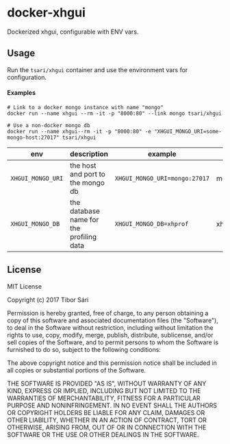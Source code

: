 # docker-xhgui
Dockerized xhgui, configurable with ENV vars.

## Usage
Run the `tsari/xhgui` container and use the environment vars for configuration.

#### Examples

```
# Link to a docker mongo instance with name "mongo"
docker run --name xhgui --rm -it -p "8000:80" --link mongo tsari/xhgui
```

```
# Use a non-docker mongo db
docker run --name xhgui--rm -it -p "8000:80" -e "XHGUI_MONGO_URI=some-mongo-host:27017" tsari/xhgui
```



| env | description | example | default |
| --- | ----------- | ------- | ------- |
| `XHGUI_MONGO_URI` | the host and port to the mongo db | `XHGUI_MONGO_URI=mongo:27017` | mongo:27017 |
| `XHGUI_MONGO_DB` | the database name for the profiling data | `XHGUI_MONGO_DB=xhprof` | xhprof |

## License

MIT License

Copyright (c) 2017 Tibor Sári

Permission is hereby granted, free of charge, to any person obtaining a copy
of this software and associated documentation files (the "Software"), to deal
in the Software without restriction, including without limitation the rights
to use, copy, modify, merge, publish, distribute, sublicense, and/or sell
copies of the Software, and to permit persons to whom the Software is
furnished to do so, subject to the following conditions:

The above copyright notice and this permission notice shall be included in all
copies or substantial portions of the Software.

THE SOFTWARE IS PROVIDED "AS IS", WITHOUT WARRANTY OF ANY KIND, EXPRESS OR
IMPLIED, INCLUDING BUT NOT LIMITED TO THE WARRANTIES OF MERCHANTABILITY,
FITNESS FOR A PARTICULAR PURPOSE AND NONINFRINGEMENT. IN NO EVENT SHALL THE
AUTHORS OR COPYRIGHT HOLDERS BE LIABLE FOR ANY CLAIM, DAMAGES OR OTHER
LIABILITY, WHETHER IN AN ACTION OF CONTRACT, TORT OR OTHERWISE, ARISING FROM,
OUT OF OR IN CONNECTION WITH THE SOFTWARE OR THE USE OR OTHER DEALINGS IN THE
SOFTWARE.